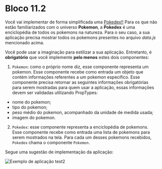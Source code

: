 # Bloco 11.2

Você vai implementar de forma simplificada uma [Pokedex!!](https://bulbapedia.bulbagarden.net/wiki/Pok%C3%A9dex) Para os que não estão familiarizados com o universo **Pokemon**, a **Pokedex** é uma enciclopédia de todos os pokemons na natureza. Para o seu caso, a sua aplicação precisa mostrar todos os pokemons presentes no arquivo *data.js* mencionado acima.

Você pode usar a imaginação para estilizar a sua aplicação. Entretanto, é **obrigatório** que você implemente **pelo menos** estes dois componentes:

1. `Pokemon`: como o próprio nome diz, esse componente representa um pokemon. Esse componente recebe como entrada um objeto que contém informações referentes a um pokemon específico. Esse componente precisa retornar as seguintes informações obrigatórias para serem mostradas para quem usar a aplicação, essas informações devem ser validadas utilizando PropTypes:

- nome do pokemon;
- tipo do pokemon;
- peso médio do pokemon, acompanhado da unidade de medida usada;
- imagem do pokemon.

2. `Pokedex`: esse componente representa a enciclopédia de pokemons. Esse componente recebe como entrada uma lista de pokemons para serem mostrados na tela. Para cada um desses pokemons recebidos, `Pokedex` chama o componente `Pokemon`.

Segue uma sugestão de implementação da aplicação:

![Exemplo de aplicação](https://course.betrybe.com//front-end/react/components/my-pokedex-project.gif) test2
